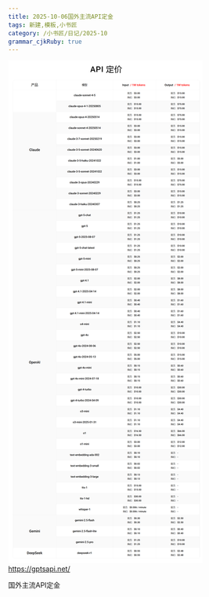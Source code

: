 ```yaml
---
title: 2025-10-06国外主流API定金
tags: 新建,模板,小书匠
category: /小书匠/日记/2025-10
grammar_cjkRuby: true
---
```


![](./images/1759745379869.png)
https://gptsapi.net/

国外主流API定金